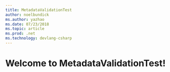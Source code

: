```yaml
---
title: MetadataValidationTest
author: noelbundick
ms.author: yazhao
ms.date: 07/23/2018
ms.topic: article
ms.prod: .net
ms.technology: devlang-csharp
---
```

# Welcome to MetadataValidationTest!